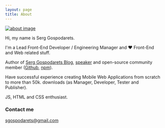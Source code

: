 ```yaml
---
layout: page
title: About
---
```


<div class="about-image-wrapper">
    <a href="https://twitter.com/{{ site.social-links.twitter }}">
        <img src="{{ site.baseurl }}/images/about.png" alt="about image"/>
    </a>
</div>

Hi, my name is Serg Gospodarets.

I'm a Lead Front-End Developer / Engineering Manager and :heart: Front-End and Web related stuff.

Author of [Serg Gospodarets Blog](https://blog.gospodarets.com/),
[speaker](https://speakerdeck.com/malyw/)
and open-source community member ([Github](https://github.com/malyw), [npm](https://www.npmjs.com/~malyw)).

Have successful experience creating Mobile Web Applications from scratch to more than 50k. downloads (as Manager, Developer, Tester and Publisher).

JS, HTML and CSS enthusiast.

### Contact me

[sgospodarets@gmail.com](mailto:sgospodarets@gmail.com)